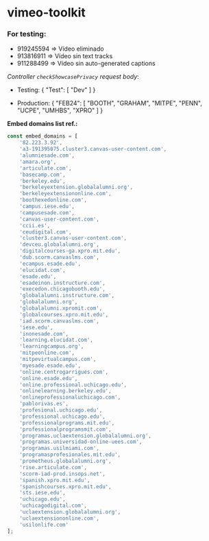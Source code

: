 # vimeo-toolkit

### For testing:
- 919245594 => Vídeo eliminado
- 913816911 => Vídeo sin text tracks
- 911288499 => Vídeo sin auto-generated captions

*Controller `checkShowcasePrivacy` request body*:

- Testing:
{
    "Test": [
        "Dev"
    ]
}

- Production:
{
    "FEB24": [
        "BOOTH",
        "GRAHAM",
        "MITPE",
        "PENN",
        "UCPE",
        "UMHBS",
        "XPRO"
    ]
}

**Embed domains list ref.:**

```js
const embed_domains = [
    '82.223.3.92',
    'a3-191395075.cluster3.canvas-user-content.com',
    'alumniesade.com',
    'amara.org',
    'articulate.com',
    'basecamp.com',
    'berkeley.edu',
    'berkeleyextension.globalalumni.org',
    'berkeleyextensiononline.com',
    'boothexedonline.com',
    'campus.iese.edu',
    'campusesade.com',
    'canvas-user-content.com',
    'ccii.es',
    'ceudigital.com',
    'cluster3.canvas-user-content.com',
    'devceu.globalalumni.org',
    'digitalcourses-ga.xpro.mit.edu',
    'dub.scorm.canvaslms.com',
    'ecampus.esade.edu',
    'elucidat.com',
    'esade.edu',
    'esadeinon.instructure.com',
    'execedon.chicagobooth.edu',
    'globalalumni.instructure.com',
    'globalalumni.org',
    'globalalumni.xpromit.com',
    'globalcourses.xpro.mit.edu',
    'iad.scorm.canvaslms.com',
    'iese.edu',
    'inonesade.com',
    'learning.elucidat.com',
    'learningcampus.org',
    'mitpeonline.com',
    'mitpevirtualcampus.com',
    'myesade.esade.edu',
    'online.centrogarrigues.com',
    'online.esade.edu',
    'online.professional.uchicago.edu',
    'onlinelearning.berkeley.edu',
    'onlineprofessionaluchicago.com',
    'pablorivas.es',
    'profesional.uchicago.edu',
    'professional.uchicago.edu',
    'professionalprograms.mit.edu',
    'professionalprogramsmit.com',
    'programas.uclaextension.globalalumni.org',
    'programas.universidad-online-uees.com',
    'programas.usilmiami.com',
    'programasprofesionales.mit.edu',
    'prometheus.globalalumni.org',
    'rise.articulate.com',
    'scorm-iad-prod.insops.net',
    'spanish.xpro.mit.edu',
    'spanishcourses.xpro.mit.edu',
    'sts.iese.edu',
    'uchicago.edu',
    'uchicagodigital.com',
    'uclaextension.globalalumni.org',
    'uclaextensiononline.com',
    'usilonlife.com'
];
```
